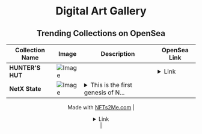 <div align="center">

# Digital Art Gallery

## Trending Collections on OpenSea

| Collection Name                       | Image                                                                                     | Description                       | OpenSea Link                                                                                          |
|---------------------------------------|-------------------------------------------------------------------------------------------|-----------------------------------|--------------------------------------------------------------------------------------------------------|
| **HUNTER'S HUT** | ![Image](https://i.seadn.io/s/raw/files/90227efb9e619899bcf3fc94f31d8009.jpg?w=500&auto=format?w=200&auto=format) |  | <details><summary>Link</summary>[HUNTER'S HUT](https://opensea.io/collection/hunter-s-hut-1)</details> |
| **NetX State** | ![Image](https://i.seadn.io/s/raw/files/15b3ccb81cce6eede8aadbead115f2de.png?w=500&auto=format?w=200&auto=format) | <details><summary>This is the first genesis of N...</summary>This is the first genesis of NetX State NFTs. Welcome!

Made with [NFTs2Me.com](https://nfts2me.com/)</details> | <details><summary>Link</summary>[NetX State](https://opensea.io/collection/netx-state)</details> |

</div>